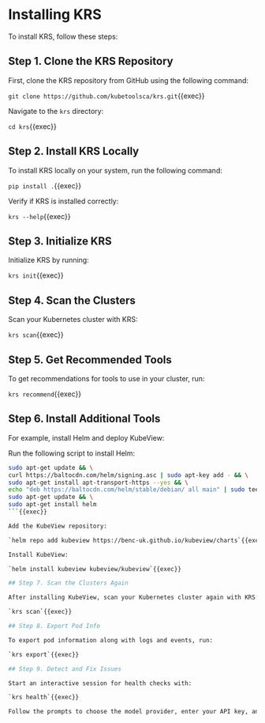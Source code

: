 # Installing KRS

To install KRS, follow these steps:

## Step 1. Clone the KRS Repository

First, clone the KRS repository from GitHub using the following command:

`git clone https://github.com/kubetoolsca/krs.git`{{exec}}

Navigate to the `krs` directory:

`cd krs`{{exec}}

## Step 2. Install KRS Locally

To install KRS locally on your system, run the following command:

`pip install .`{{exec}}

Verify if KRS is installed correctly:

`krs --help`{{exec}}

## Step 3. Initialize KRS

Initialize KRS by running:

`krs init`{{exec}}

## Step 4. Scan the Clusters

Scan your Kubernetes cluster with KRS:

`krs scan`{{exec}}

## Step 5. Get Recommended Tools

To get recommendations for tools to use in your cluster, run:

`krs recommend`{{exec}}

## Step 6. Install Additional Tools

For example, install Helm and deploy KubeView:

Run the following script to install Helm:

```bash
sudo apt-get update && \
curl https://baltocdn.com/helm/signing.asc | sudo apt-key add - && \
sudo apt-get install apt-transport-https --yes && \
echo "deb https://baltocdn.com/helm/stable/debian/ all main" | sudo tee /etc/apt/sources.list.d/helm-stable-debian.list && \
sudo apt-get update && \
sudo apt-get install helm
```{{exec}}

Add the KubeView repository:

`helm repo add kubeview https://benc-uk.github.io/kubeview/charts`{{exec}}

Install KubeView:

`helm install kubeview kubeview/kubeview`{{exec}}

## Step 7. Scan the Clusters Again

After installing KubeView, scan your Kubernetes cluster again with KRS:

`krs scan`{{exec}}

## Step 8. Export Pod Info

To export pod information along with logs and events, run:

`krs export`{{exec}}

## Step 9. Detect and Fix Issues

Start an interactive session for health checks with:

`krs health`{{exec}}

Follow the prompts to choose the model provider, enter your API key, and select the namespace and pod for health checks. You can troubleshoot issues interactively.
